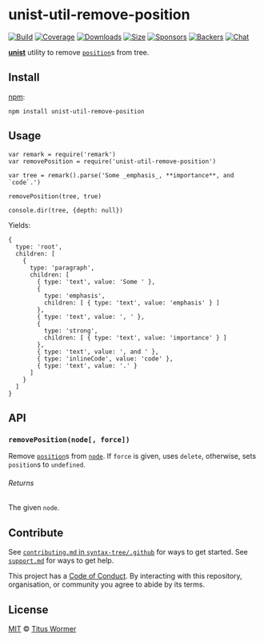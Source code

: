 unist-util-remove-position
==========================

[![Build](https://img.shields.io/travis/syntax-tree/unist-util-remove-position.svg)](https://travis-ci.org/syntax-tree/unist-util-remove-position) [![Coverage](https://img.shields.io/codecov/c/github/syntax-tree/unist-util-remove-position.svg)](https://codecov.io/github/syntax-tree/unist-util-remove-position) [![Downloads](https://img.shields.io/npm/dm/unist-util-remove-position.svg)](https://www.npmjs.com/package/unist-util-remove-position) [![Size](https://img.shields.io/bundlephobia/minzip/unist-util-remove-position.svg)](https://bundlephobia.com/result?p=unist-util-remove-position) [![Sponsors](https://opencollective.com/unified/sponsors/badge.svg)](https://opencollective.com/unified) [![Backers](https://opencollective.com/unified/backers/badge.svg)](https://opencollective.com/unified) [![Chat](https://img.shields.io/badge/join%20the%20community-on%20spectrum-7b16ff.svg)](https://spectrum.chat/unified/syntax-tree)

[**unist**](https://github.com/syntax-tree/unist) utility to remove [`position`](https://github.com/syntax-tree/unist#position)s from tree.

Install
-------

[npm](https://docs.npmjs.com/cli/install):

    npm install unist-util-remove-position

Usage
-----

    var remark = require('remark')
    var removePosition = require('unist-util-remove-position')

    var tree = remark().parse('Some _emphasis_, **importance**, and `code`.')

    removePosition(tree, true)

    console.dir(tree, {depth: null})

Yields:

    {
      type: 'root',
      children: [
        {
          type: 'paragraph',
          children: [
            { type: 'text', value: 'Some ' },
            {
              type: 'emphasis',
              children: [ { type: 'text', value: 'emphasis' } ]
            },
            { type: 'text', value: ', ' },
            {
              type: 'strong',
              children: [ { type: 'text', value: 'importance' } ]
            },
            { type: 'text', value: ', and ' },
            { type: 'inlineCode', value: 'code' },
            { type: 'text', value: '.' }
          ]
        }
      ]
    }

API
---

### `removePosition(node[, force])`

Remove [`position`](https://github.com/syntax-tree/unist#position)s from [`node`](https://github.com/syntax-tree/unist#node). If `force` is given, uses `delete`, otherwise, sets `position`s to `undefined`.

###### Returns

The given `node`.

Contribute
----------

See [`contributing.md` in `syntax-tree/.github`](https://github.com/syntax-tree/.github/blob/master/contributing.md) for ways to get started. See [`support.md`](https://github.com/syntax-tree/.github/blob/master/support.md) for ways to get help.

This project has a [Code of Conduct](https://github.com/syntax-tree/.github/blob/master/code-of-conduct.md). By interacting with this repository, organisation, or community you agree to abide by its terms.

License
-------

[MIT](license) © [Titus Wormer](https://wooorm.com)
